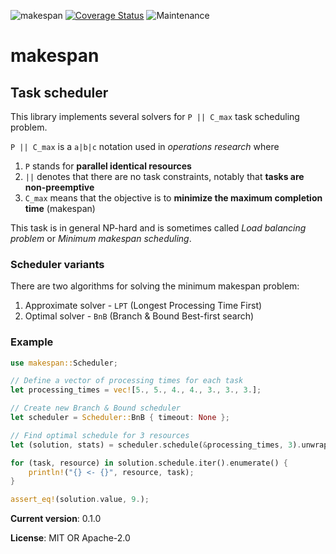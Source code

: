 ![makespan](https://github.com/matyama/makespan/workflows/makespan/badge.svg)
[![Coverage Status](https://codecov.io/gh/matyama/makespan/branch/master/graph/badge.svg)](https://codecov.io/gh/matyama/makespan)
![Maintenance](https://img.shields.io/badge/maintenance-activly--developed-brightgreen.svg)

# makespan

## Task scheduler
This library implements several solvers for `P || C_max` task scheduling problem.

`P || C_max` is a `a|b|c` notation used in *operations research* where
  1. `P` stands for **parallel identical resources**
  2. `||` denotes that there are no task constraints, notably that **tasks are non-preemptive**
  3. `C_max` means that the objective is to **minimize the maximum completion time** (makespan)

This task is in general NP-hard and is sometimes called *Load balancing problem* or
*Minimum makespan scheduling*.

### Scheduler variants
There are two algorithms for solving the minimum makespan problem:
 1. Approximate solver - `LPT` (Longest Processing Time First)
 2. Optimal solver - `BnB` (Branch & Bound Best-first search)

### Example
```rust
use makespan::Scheduler;

// Define a vector of processing times for each task
let processing_times = vec![5., 5., 4., 4., 3., 3., 3.];

// Create new Branch & Bound scheduler
let scheduler = Scheduler::BnB { timeout: None };

// Find optimal schedule for 3 resources
let (solution, stats) = scheduler.schedule(&processing_times, 3).unwrap();

for (task, resource) in solution.schedule.iter().enumerate() {
    println!("{} <- {}", resource, task);
}

assert_eq!(solution.value, 9.);
```

**Current version**: 0.1.0

**License**: MIT OR Apache-2.0
